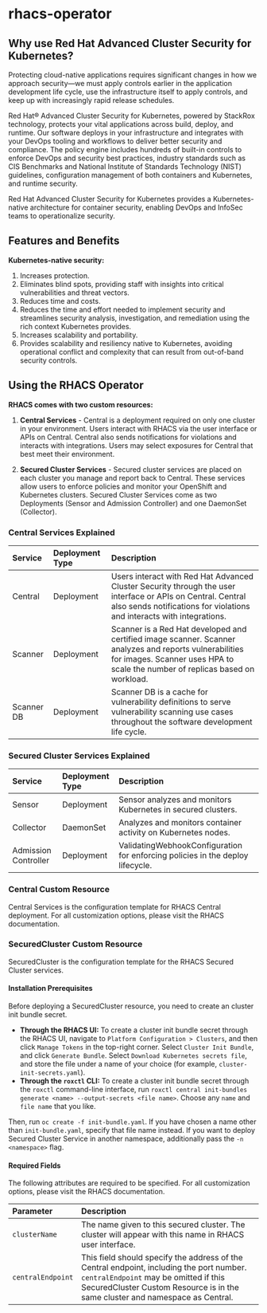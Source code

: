 # rhacs-operator

## Why use Red Hat Advanced Cluster Security for Kubernetes?

Protecting cloud-native applications requires significant changes in how we approach security—we must apply controls earlier in the application development life cycle, use the infrastructure itself to apply controls, and keep up with increasingly rapid release schedules.


Red Hat® Advanced Cluster Security for Kubernetes, powered by StackRox technology, protects your vital applications across build, deploy, and runtime. Our software deploys in your infrastructure and integrates with your DevOps tooling and workflows to deliver better security and compliance. The policy engine includes hundreds of built-in controls to enforce DevOps and security best practices, industry standards such as CIS Benchmarks and National Institute of Standards Technology (NIST) guidelines, configuration management of both containers and Kubernetes, and runtime security.

Red Hat Advanced Cluster Security for Kubernetes provides a Kubernetes-native architecture for container security, enabling DevOps and InfoSec teams to operationalize security.

## Features and Benefits

**Kubernetes-native security:**
1. Increases protection.
1. Eliminates blind spots, providing staff with insights into critical vulnerabilities and threat vectors.
1. Reduces time and costs.
1. Reduces the time and effort needed to implement security and streamlines security analysis, investigation, and remediation using the rich context Kubernetes provides.
1. Increases scalability and portability.
1. Provides scalability and resiliency native to Kubernetes, avoiding operational conflict and complexity that can result from out-of-band security controls.

## Using the RHACS Operator

**RHACS comes with two custom resources:**

1. **Central Services** - Central is a deployment required on only one cluster in your environment. Users interact with RHACS via the user interface or APIs on Central. Central also sends notifications for violations and interacts with integrations. Users may select exposures for Central that best meet their environment.

2. **Secured Cluster Services** - Secured cluster services are placed on each cluster you manage and report back to Central. These services allow users to enforce policies and monitor your OpenShift and Kubernetes clusters. Secured Cluster Services come as two Deployments (Sensor and Admission Controller) and one DaemonSet (Collector).

### Central Services Explained

| Service                          | Deployment Type | Description     |
| :------------------------------- | :-------------- | :-------------- |
| Central                          | Deployment      | Users interact with Red Hat Advanced Cluster Security through the user interface or APIs on Central. Central also sends notifications for violations and interacts with integrations. |
| Scanner                          | Deployment      | Scanner is a Red Hat developed and certified image scanner. Scanner analyzes and reports vulnerabilities for images. Scanner uses HPA to scale the number of replicas based on workload. |
| Scanner DB                       | Deployment      | Scanner DB is a cache for vulnerability definitions to serve vulnerability scanning use cases throughout the software development life cycle. |

### Secured Cluster Services Explained

| Service                          | Deployment Type | Description     |
| :------------------------------- | :-------------- | :-------------- |
| Sensor                           | Deployment      | Sensor analyzes and monitors Kubernetes in secured clusters. |
| Collector                        | DaemonSet       | Analyzes and monitors container activity on Kubernetes nodes.|
| Admission Controller             | Deployment      | ValidatingWebhookConfiguration for enforcing policies in the deploy lifecycle. |

### Central Custom Resource

Central Services is the configuration template for RHACS Central deployment. For all customization options, please visit the RHACS documentation.

### SecuredCluster Custom Resource

SecuredCluster is the configuration template for the RHACS Secured Cluster services.

#### Installation Prerequisites

Before deploying a SecuredCluster resource, you need to create an cluster init bundle secret.

- **Through the RHACS UI:** To create a cluster init bundle secret through the RHACS UI, navigate to `Platform Configuration > Clusters`, and then click `Manage Tokens` in the top-right corner. Select `Cluster Init Bundle`, and click `Generate Bundle`. Select `Download Kubernetes secrets file`, and store the file under a name of your choice (for example, `cluster-init-secrets.yaml`).
- **Through the `roxctl` CLI:** To create a cluster init bundle secret through the `roxctl` command-line interface, run `roxctl central init-bundles generate <name> --output-secrets <file name>`. Choose any `name` and `file name` that you like.

Then, run `oc create -f init-bundle.yaml`. If you have chosen a name other than `init-bundle.yaml`, specify that file name instead. If you want to deploy Secured Cluster Service in another namespace, additionally pass the `-n <namespace>` flag.

#### Required Fields

The following attributes are required to be specified. For all customization options, please visit the RHACS documentation.

| Parameter          | Description     |
| :----------------- | :-------------- |
| `clusterName`      | The name given to this secured cluster. The cluster will appear with this name in RHACS user interface. |
| `centralEndpoint`  | This field should specify the address of the Central endpoint, including the port number. `centralEndpoint` may be omitted if this SecuredCluster Custom Resource is in the same cluster and namespace as Central. |

